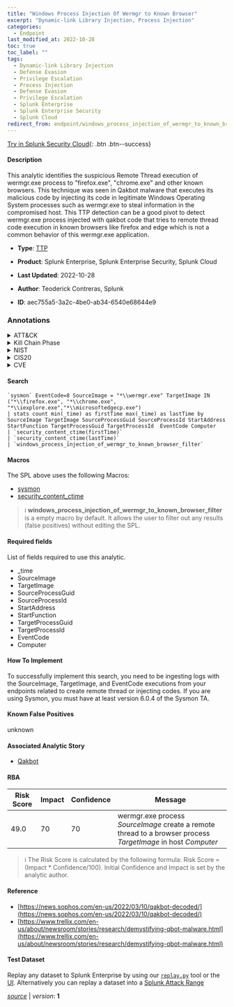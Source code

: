 ```yaml
---
title: "Windows Process Injection Of Wermgr to Known Browser"
excerpt: "Dynamic-link Library Injection, Process Injection"
categories:
  - Endpoint
last_modified_at: 2022-10-28
toc: true
toc_label: ""
tags:
  - Dynamic-link Library Injection
  - Defense Evasion
  - Privilege Escalation
  - Process Injection
  - Defense Evasion
  - Privilege Escalation
  - Splunk Enterprise
  - Splunk Enterprise Security
  - Splunk Cloud
redirect_from: endpoint/windows_process_injection_of_wermgr_to_known_browser/
---
```




[Try in Splunk Security Cloud](https://www.splunk.com/en_us/cyber-security.html){: .btn .btn--success}

#### Description

This analytic identifies the suspicious Remote Thread execution of wermgr.exe process to &#34;firefox.exe&#34;, &#34;chrome.exe&#34; and other known browsers. This technique was seen in Qakbot malware that executes its malicious code by injecting its code in legitimate Windows Operating System processes such as wermgr.exe to steal information in the compromised host. This TTP detection can be a good pivot to detect wermgr.exe process injected with qakbot code that tries to remote thread code execution in known browsers like firefox and edge which is not a common behavior of this wermgr.exe application.

- **Type**: [TTP](https://github.com/splunk/security_content/wiki/Detection-Analytic-Types)
- **Product**: Splunk Enterprise, Splunk Enterprise Security, Splunk Cloud

- **Last Updated**: 2022-10-28
- **Author**: Teoderick Contreras, Splunk
- **ID**: aec755a5-3a2c-4be0-ab34-6540e68644e9

### Annotations
<details>
  <summary>ATT&CK</summary>

<div markdown="1">

#### [ATT&CK](https://attack.mitre.org/)

| ID          | Technique   | Tactic         |
| ----------- | ----------- |--------------- |
| [T1055.001](https://attack.mitre.org/techniques/T1055/001/) | Dynamic-link Library Injection | Defense Evasion, Privilege Escalation |

| [T1055](https://attack.mitre.org/techniques/T1055/) | Process Injection | Defense Evasion, Privilege Escalation |

</div>
</details>


<details>
  <summary>Kill Chain Phase</summary>

<div markdown="1">

* Exploitation


</div>
</details>


<details>
  <summary>NIST</summary>

<div markdown="1">

* DE.CM



</div>
</details>

<details>
  <summary>CIS20</summary>

<div markdown="1">

* CIS 10



</div>
</details>

<details>
  <summary>CVE</summary>

<div markdown="1">


</div>
</details>


#### Search

```
`sysmon` EventCode=8 SourceImage = "*\\wermgr.exe" TargetImage IN ("*\\firefox.exe", "*\\chrome.exe", "*\\iexplore.exe","*\\microsoftedgecp.exe") 
| stats count min(_time) as firstTime max(_time) as lastTime by SourceImage TargetImage SourceProcessGuid SourceProcessId StartAddress StartFunction TargetProcessGuid TargetProcessId  EventCode Computer 
| `security_content_ctime(firstTime)` 
| `security_content_ctime(lastTime)` 
| `windows_process_injection_of_wermgr_to_known_browser_filter`
```

#### Macros
The SPL above uses the following Macros:
* [sysmon](https://github.com/splunk/security_content/blob/develop/macros/sysmon.yml)
* [security_content_ctime](https://github.com/splunk/security_content/blob/develop/macros/security_content_ctime.yml)

> :information_source:
> **windows_process_injection_of_wermgr_to_known_browser_filter** is a empty macro by default. It allows the user to filter out any results (false positives) without editing the SPL.



#### Required fields
List of fields required to use this analytic.
* _time
* SourceImage
* TargetImage
* SourceProcessGuid
* SourceProcessId
* StartAddress
* StartFunction
* TargetProcessGuid
* TargetProcessId
* EventCode
* Computer



#### How To Implement
To successfully implement this search, you need to be ingesting logs with the SourceImage, TargetImage, and EventCode executions from your endpoints related to create remote thread or injecting codes. If you are using Sysmon, you must have at least version 6.0.4 of the Sysmon TA.
#### Known False Positives
unknown

#### Associated Analytic Story
* [Qakbot](/stories/qakbot)




#### RBA

| Risk Score  | Impact      | Confidence   | Message      |
| ----------- | ----------- |--------------|--------------|
| 49.0 | 70 | 70 | wermgr.exe process $SourceImage$ create a remote thread to a browser process $TargetImage$ in host $Computer$ |


> :information_source:
> The Risk Score is calculated by the following formula: Risk Score = (Impact * Confidence/100). Initial Confidence and Impact is set by the analytic author.


#### Reference

* [https://news.sophos.com/en-us/2022/03/10/qakbot-decoded/](https://news.sophos.com/en-us/2022/03/10/qakbot-decoded/)
* [https://www.trellix.com/en-us/about/newsroom/stories/research/demystifying-qbot-malware.html](https://www.trellix.com/en-us/about/newsroom/stories/research/demystifying-qbot-malware.html)



#### Test Dataset
Replay any dataset to Splunk Enterprise by using our [`replay.py`](https://github.com/splunk/attack_data#using-replaypy) tool or the [UI](https://github.com/splunk/attack_data#using-ui).
Alternatively you can replay a dataset into a [Splunk Attack Range](https://github.com/splunk/attack_range#replay-dumps-into-attack-range-splunk-server)




[*source*](https://github.com/splunk/security_content/tree/develop/detections/endpoint/windows_process_injection_of_wermgr_to_known_browser.yml) \| *version*: **1**